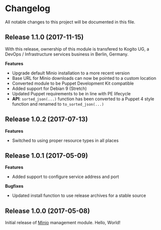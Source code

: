 # Changelog

All notable changes to this project will be documented in this file.

## Release 1.1.0 (2017-11-15)

With this release, ownership of this module is transfered to Kogito UG,
a DevOps / Infrastructure services business in Berlin, Germany.

**Features**

- Upgrade default Minio installation to a more recent version
- Base URL for Minio downloads can now be pointed to a custom location
- Converted module to be Puppet Development Kit compatible
- Added support for Debian 9 (Stretch)
- Updated Puppet requirements to be in line with PE lifecycle
- **API**: `sorted_json(...)` function has been converted to a Puppet 4 style
  function and renamed to `to_sorted_json(...)`

## Release 1.0.2 (2017-07-13)

**Features**

- Switched to using proper resource types in all places

## Release 1.0.1 (2017-05-09)

**Features**

- Added support to configure service address and port

**Bugfixes**

- Updated install function to use release archives for a stable source

## Release 1.0.0 (2017-05-08)

Initial release of [Minio](https://minio.io) management module. Hello, World!
